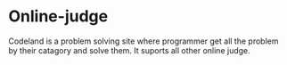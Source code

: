 # Online-judge

Codeland is a problem solving site where programmer get all the problem by their catagory and solve them. It suports all other online judge.

